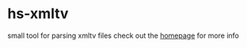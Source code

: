 hs-xmltv
========

small tool for parsing xmltv files
check out the [homepage](http://alephnull.se/software/hs-xmltv) for more info
